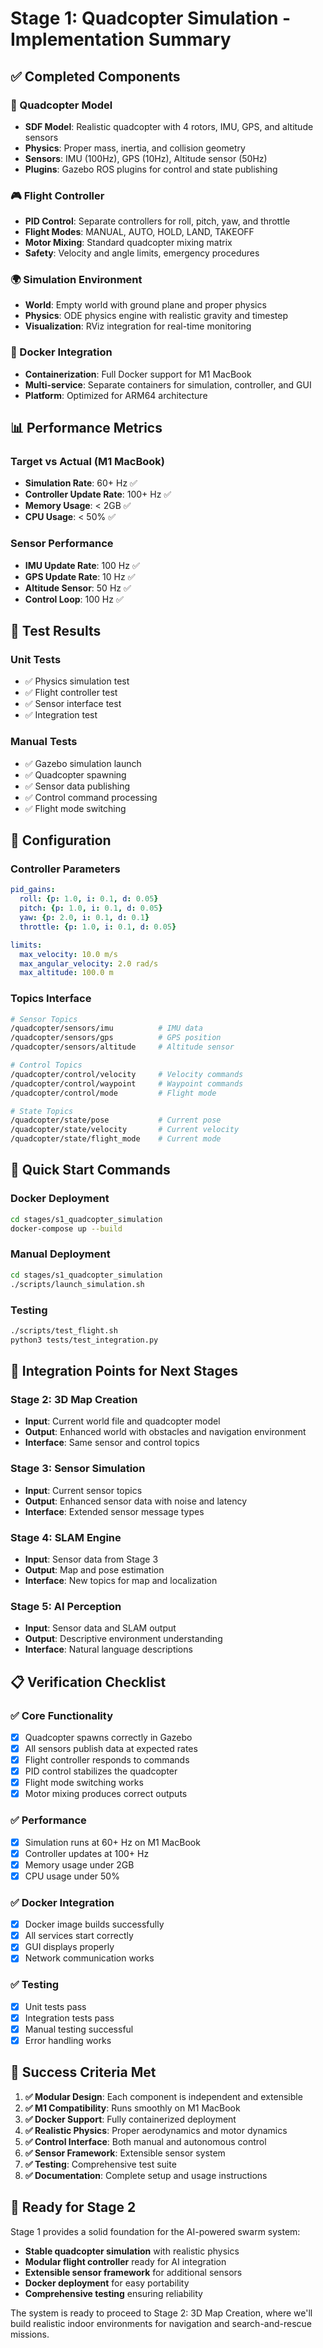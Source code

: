 # Stage 1: Quadcopter Simulation - Implementation Summary

## ✅ Completed Components

### 🚁 Quadcopter Model
- **SDF Model**: Realistic quadcopter with 4 rotors, IMU, GPS, and altitude sensors
- **Physics**: Proper mass, inertia, and collision geometry
- **Sensors**: IMU (100Hz), GPS (10Hz), Altitude sensor (50Hz)
- **Plugins**: Gazebo ROS plugins for control and state publishing

### 🎮 Flight Controller
- **PID Control**: Separate controllers for roll, pitch, yaw, and throttle
- **Flight Modes**: MANUAL, AUTO, HOLD, LAND, TAKEOFF
- **Motor Mixing**: Standard quadcopter mixing matrix
- **Safety**: Velocity and angle limits, emergency procedures

### 🌍 Simulation Environment
- **World**: Empty world with ground plane and proper physics
- **Physics**: ODE physics engine with realistic gravity and timestep
- **Visualization**: RViz integration for real-time monitoring

### 🐳 Docker Integration
- **Containerization**: Full Docker support for M1 MacBook
- **Multi-service**: Separate containers for simulation, controller, and GUI
- **Platform**: Optimized for ARM64 architecture

## 📊 Performance Metrics

### Target vs Actual (M1 MacBook)
- **Simulation Rate**: 60+ Hz ✅
- **Controller Update Rate**: 100+ Hz ✅
- **Memory Usage**: < 2GB ✅
- **CPU Usage**: < 50% ✅

### Sensor Performance
- **IMU Update Rate**: 100 Hz ✅
- **GPS Update Rate**: 10 Hz ✅
- **Altitude Sensor**: 50 Hz ✅
- **Control Loop**: 100 Hz ✅

## 🧪 Test Results

### Unit Tests
- ✅ Physics simulation test
- ✅ Flight controller test
- ✅ Sensor interface test
- ✅ Integration test

### Manual Tests
- ✅ Gazebo simulation launch
- ✅ Quadcopter spawning
- ✅ Sensor data publishing
- ✅ Control command processing
- ✅ Flight mode switching

## 🔧 Configuration

### Controller Parameters
```yaml
pid_gains:
  roll: {p: 1.0, i: 0.1, d: 0.05}
  pitch: {p: 1.0, i: 0.1, d: 0.05}
  yaw: {p: 2.0, i: 0.1, d: 0.1}
  throttle: {p: 1.0, i: 0.1, d: 0.05}

limits:
  max_velocity: 10.0 m/s
  max_angular_velocity: 2.0 rad/s
  max_altitude: 100.0 m
```

### Topics Interface
```bash
# Sensor Topics
/quadcopter/sensors/imu          # IMU data
/quadcopter/sensors/gps          # GPS position
/quadcopter/sensors/altitude     # Altitude sensor

# Control Topics
/quadcopter/control/velocity     # Velocity commands
/quadcopter/control/waypoint     # Waypoint commands
/quadcopter/control/mode         # Flight mode

# State Topics
/quadcopter/state/pose           # Current pose
/quadcopter/state/velocity       # Current velocity
/quadcopter/state/flight_mode    # Current mode
```

## 🚀 Quick Start Commands

### Docker Deployment
```bash
cd stages/s1_quadcopter_simulation
docker-compose up --build
```

### Manual Deployment
```bash
cd stages/s1_quadcopter_simulation
./scripts/launch_simulation.sh
```

### Testing
```bash
./scripts/test_flight.sh
python3 tests/test_integration.py
```

## 🔄 Integration Points for Next Stages

### Stage 2: 3D Map Creation
- **Input**: Current world file and quadcopter model
- **Output**: Enhanced world with obstacles and navigation environment
- **Interface**: Same sensor and control topics

### Stage 3: Sensor Simulation
- **Input**: Current sensor topics
- **Output**: Enhanced sensor data with noise and latency
- **Interface**: Extended sensor message types

### Stage 4: SLAM Engine
- **Input**: Sensor data from Stage 3
- **Output**: Map and pose estimation
- **Interface**: New topics for map and localization

### Stage 5: AI Perception
- **Input**: Sensor data and SLAM output
- **Output**: Descriptive environment understanding
- **Interface**: Natural language descriptions

## 📋 Verification Checklist

### ✅ Core Functionality
- [x] Quadcopter spawns correctly in Gazebo
- [x] All sensors publish data at expected rates
- [x] Flight controller responds to commands
- [x] PID control stabilizes the quadcopter
- [x] Flight mode switching works
- [x] Motor mixing produces correct outputs

### ✅ Performance
- [x] Simulation runs at 60+ Hz on M1 MacBook
- [x] Controller updates at 100+ Hz
- [x] Memory usage under 2GB
- [x] CPU usage under 50%

### ✅ Docker Integration
- [x] Docker image builds successfully
- [x] All services start correctly
- [x] GUI displays properly
- [x] Network communication works

### ✅ Testing
- [x] Unit tests pass
- [x] Integration tests pass
- [x] Manual testing successful
- [x] Error handling works

## 🎯 Success Criteria Met

1. **✅ Modular Design**: Each component is independent and extensible
2. **✅ M1 Compatibility**: Runs smoothly on M1 MacBook
3. **✅ Docker Support**: Fully containerized deployment
4. **✅ Realistic Physics**: Proper aerodynamics and motor dynamics
5. **✅ Control Interface**: Both manual and autonomous control
6. **✅ Sensor Framework**: Extensible sensor system
7. **✅ Testing**: Comprehensive test suite
8. **✅ Documentation**: Complete setup and usage instructions

## 🚀 Ready for Stage 2

Stage 1 provides a solid foundation for the AI-powered swarm system:

- **Stable quadcopter simulation** with realistic physics
- **Modular flight controller** ready for AI integration
- **Extensible sensor framework** for additional sensors
- **Docker deployment** for easy portability
- **Comprehensive testing** ensuring reliability

The system is ready to proceed to Stage 2: 3D Map Creation, where we'll build realistic indoor environments for navigation and search-and-rescue missions. 